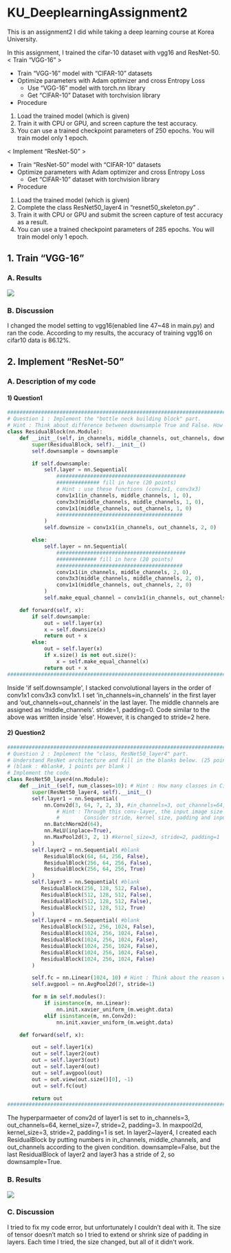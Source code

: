 # KU_DeeplearningAssignment2
This is an assignment2 I did while taking a deep learning course at Korea University.

In this assignment, I trained the cifar-10 dataset with vgg16 and ResNet-50.
< Train “VGG-16” >
* Train “VGG-16” model with “CIFAR-10” datasets
* Optimize parameters with Adam optimizer and cross Entropy Loss
  * Use “VGG-16” model with torch.nn library
  * Get “CIFAR-10” Dataset with torchvision library
* Procedure
1) Load the trained model (which is given)
2) Train it with CPU or GPU, and screen capture the test accuracy.
3) You can use a trained checkpoint parameters of 250 epochs. You will train model only 1 epoch.


< Implement “ResNet-50” >
* Train “ResNet-50” model with “CIFAR-10” datasets
* Optimize parameters with Adam optimizer and cross Entropy Loss
  * Get “CIFAR-10” dataset with torchvision library
* Procedure
1) Load the trained model (which is given)
2) Complete the class ResNet50_layer4 in “resnet50_skeleton.py” .
3) Train it with CPU or GPU and submit the screen capture of test accuracy as a result.
3) You can use a trained checkpoint parameters of 285 epochs. You will train model only 1 epoch.

## 1. Train “VGG-16”
### A. Results
![](https://velog.velcdn.com/images/eojin16/post/3c202802-742f-4984-9a4d-3f8524f7dd5c/image.png)

### B. Discussion
I changed the model setting to vgg16(enabled line 47~48 in main.py) and ran the code. According to my results, the accuracy of training vgg16 on cifar10 data is 86.12%.
## 2. Implement “ResNet-50”
### A. Description of my code
#### 1) Question1 

```python
###########################################################################
# Question 1 : Implement the "bottle neck building block" part.
# Hint : Think about difference between downsample True and False. How we make the difference by code?
class ResidualBlock(nn.Module):
    def __init__(self, in_channels, middle_channels, out_channels, downsample=False):
        super(ResidualBlock, self).__init__()
        self.downsample = downsample

        if self.downsample:
            self.layer = nn.Sequential(
                ##########################################
                ############## fill in here (20 points)
                # Hint : use these functions (conv1x1, conv3x3)
                conv1x1(in_channels, middle_channels, 1, 0),
                conv3x3(middle_channels, middle_channels, 1, 0),
                conv1x1(middle_channels, out_channels, 1, 0)
                #########################################
            )
            self.downsize = conv1x1(in_channels, out_channels, 2, 0)

        else:
            self.layer = nn.Sequential(
                ##########################################
                ############# fill in here (20 points)
                #########################################
                conv1x1(in_channels, middle_channels, 2, 0),
                conv3x3(middle_channels, middle_channels, 2, 0),
                conv1x1(middle_channels, out_channels, 2, 0)
            )
            self.make_equal_channel = conv1x1(in_channels, out_channels, 1, 0)

    def forward(self, x):
        if self.downsample:
            out = self.layer(x)
            x = self.downsize(x)
            return out + x
        else:
            out = self.layer(x)
            if x.size() is not out.size():
                x = self.make_equal_channel(x)
            return out + x
###########################################################################
```

Inside 'if self.downsample', I stacked convolutional layers in the order of conv1x1 conv3x3 conv1x1. I set ‘in_channels=in_channels’ in the first layer and ‘out_channels=out_channels’ in the last layer. The middle channels are assigned as ‘middle_channels’. stride=1, padding=0. Code similar to the above was written inside 'else'. However, it is changed to stride=2 here.

#### 2) Question2

```python
###########################################################################
# Question 2 : Implement the "class, ResNet50_layer4" part.
# Understand ResNet architecture and fill in the blanks below. (25 points)
# (blank : #blank#, 1 points per blank )
# Implement the code.
class ResNet50_layer4(nn.Module):
    def __init__(self, num_classes=10): # Hint : How many classes in Cifar-10 dataset?
        super(ResNet50_layer4, self).__init__()
        self.layer1 = nn.Sequential(
            nn.Conv2d(3, 64, 7, 2, 3), #in_channels=3, out_channels=64, kernel_size=7, stride=2, padding=2 #blank
                # Hint : Through this conv-layer, the input image size is halved.
                #        Consider stride, kernel size, padding and input & output channel sizes.
            nn.BatchNorm2d(64),
            nn.ReLU(inplace=True),
            nn.MaxPool2d(3, 2, 1) #kernel_size=3, stride=2, padding=1  #blank
        )
        self.layer2 = nn.Sequential( #blank
            ResidualBlock(64, 64, 256, False),
            ResidualBlock(256, 64, 256, False),
            ResidualBlock(256, 64, 256, True)
        )
        self.layer3 = nn.Sequential( #blank
           ResidualBlock(256, 128, 512, False),
           ResidualBlock(512, 128, 512, False),
           ResidualBlock(512, 128, 512, False),
           ResidualBlock(512, 128, 512, True)
        )
        self.layer4 = nn.Sequential( #blank
           ResidualBlock(512, 256, 1024, False),
           ResidualBlock(1024, 256, 1024, False),
           ResidualBlock(1024, 256, 1024, False),
           ResidualBlock(1024, 256, 1024, False),
           ResidualBlock(1024, 256, 1024, False),
           ResidualBlock(1024, 256, 1024, False)
        )

        self.fc = nn.Linear(1024, 10) # Hint : Think about the reason why fc layer is needed
        self.avgpool = nn.AvgPool2d(7, stride=1)

        for m in self.modules():
            if isinstance(m, nn.Linear):
                nn.init.xavier_uniform_(m.weight.data)
            elif isinstance(m, nn.Conv2d):
                nn.init.xavier_uniform_(m.weight.data)

    def forward(self, x):

        out = self.layer1(x)
        out = self.layer2(out)
        out = self.layer3(out)
        out = self.layer4(out)
        out = self.avgpool(out)
        out = out.view(out.size()[0], -1)
        out = self.fc(out)

        return out
###########################################################################
```

The hyperparmaeter of conv2d of layer1 is set to in_channels=3, out_channels=64, kernel_size=7, stride=2, padding=3. In maxpool2d, kernel_size=3, stride=2, padding=1 is set. In layer2~layer4, I created each ResidualBlock by putting numbers in in_channels, middle_channels, and out_channels according to the given condition. downsample=False, but the last ResidualBlock of layer2 and layer3 has a stride of 2, so downsample=True.
### B. Results
![](https://velog.velcdn.com/images/eojin16/post/2b28fbb6-e04e-4235-a0c3-45b237c23f7f/image.png)

### C. Discussion
I tried to fix my code error, but unfortunately I couldn’t deal with it. The size of tensor doesn’t match so I tried to extend or shrink size of padding in layers. Each time I tried, the size changed, but all of it didn't work.
